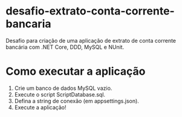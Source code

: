 # desafio-extrato-conta-corrente-bancaria
Desafio para criação de uma aplicação de extrato de conta corrente bancária com .NET Core, DDD, MySQL e NUnit.

# Como executar a aplicação
1. Crie um banco de dados MySQL vazio.
2. Execute o script ScriptDatabase.sql.
3. Defina a string de conexão (em appsettings.json).
4. Execute a aplicação!
